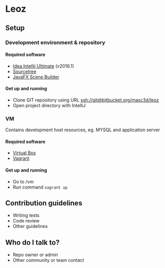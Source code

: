 # Leoz #

## Setup ##

### Development environment & repository ###

#### Required software ####
* [Idea Intellij Ultimate](https://www.jetbrains.com/idea/) (v2016.1)
* [Sourcetree](https://www.atlassian.com/software/sourcetree)
* [JavaFX Scene Builder](http://gluonhq.com/open-source/scene-builder/)

#### Get up and running ####
* Clone GIT repository using URL [ssh://git@bitbucket.org/masc3d/leoz](ssh://git@bitbucket.org/masc3d/leoz])
* Open project directory with IntelliJ

### VM ###
Contains development host resources, eg. MYSQL and application server

#### Required software ####
* [Virtual Box](https://www.virtualbox.org)
* [Vagrant](http://www.vagrantup.com)

#### Get up and running ####
* Go to <project directory>/vm
* Run command `vagrant up`

## Contribution guidelines ##

* Writing tests
* Code review
* Other guidelines

## Who do I talk to? ##

* Repo owner or admin
* Other community or team contact